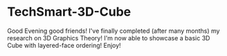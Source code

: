 # TechSmart-3D-Cube
Good Evening good friends! I've finally completed (after many months) my research on 3D Graphics Theory! I'm now able to showcase a basic 3D Cube with layered-face ordering! Enjoy!
